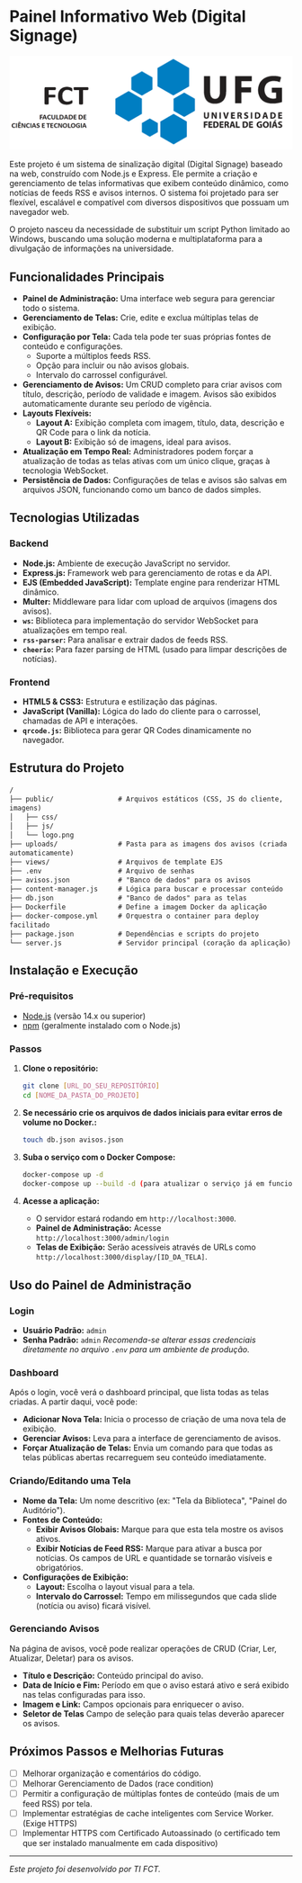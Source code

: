# Painel Informativo Web (Digital Signage)

![Logo](public/logo.png)

Este projeto é um sistema de sinalização digital (Digital Signage) baseado na web, construído com Node.js e Express. Ele permite a criação e gerenciamento de telas informativas que exibem conteúdo dinâmico, como notícias de feeds RSS e avisos internos. O sistema foi projetado para ser flexível, escalável e compatível com diversos dispositivos que possuam um navegador web.

O projeto nasceu da necessidade de substituir um script Python limitado ao Windows, buscando uma solução moderna e multiplataforma para a divulgação de informações na universidade.

## Funcionalidades Principais

- **Painel de Administração:** Uma interface web segura para gerenciar todo o sistema.
- **Gerenciamento de Telas:** Crie, edite e exclua múltiplas telas de exibição.
- **Configuração por Tela:** Cada tela pode ter suas próprias fontes de conteúdo e configurações.
  - Suporte a múltiplos feeds RSS.
  - Opção para incluir ou não avisos globais.
  - Intervalo do carrossel configurável.
- **Gerenciamento de Avisos:** Um CRUD completo para criar avisos com título, descrição, período de validade e imagem. Avisos são exibidos automaticamente durante seu período de vigência.
- **Layouts Flexíveis:**
  - **Layout A:** Exibição completa com imagem, título, data, descrição e QR Code para o link da notícia.
  - **Layout B:** Exibição só de imagens, ideal para avisos.
- **Atualização em Tempo Real:** Administradores podem forçar a atualização de todas as telas ativas com um único clique, graças à tecnologia WebSocket.
- **Persistência de Dados:** Configurações de telas e avisos são salvas em arquivos JSON, funcionando como um banco de dados simples.

## Tecnologias Utilizadas

### Backend
- **Node.js:** Ambiente de execução JavaScript no servidor.
- **Express.js:** Framework web para gerenciamento de rotas e da API.
- **EJS (Embedded JavaScript):** Template engine para renderizar HTML dinâmico.
- **Multer:** Middleware para lidar com upload de arquivos (imagens dos avisos).
- **`ws`:** Biblioteca para implementação do servidor WebSocket para atualizações em tempo real.
- **`rss-parser`:** Para analisar e extrair dados de feeds RSS.
- **`cheerio`:** Para fazer parsing de HTML (usado para limpar descrições de notícias).

### Frontend
- **HTML5 & CSS3:** Estrutura e estilização das páginas.
- **JavaScript (Vanilla):** Lógica do lado do cliente para o carrossel, chamadas de API e interações.
- **`qrcode.js`:** Biblioteca para gerar QR Codes dinamicamente no navegador.

## Estrutura do Projeto

```
/
├── public/                # Arquivos estáticos (CSS, JS do cliente, imagens)
│   ├── css/
│   ├── js/
│   └── logo.png
├── uploads/               # Pasta para as imagens dos avisos (criada automaticamente)
├── views/                 # Arquivos de template EJS
├── .env                   # Arquivo de senhas
├── avisos.json            # "Banco de dados" para os avisos
├── content-manager.js     # Lógica para buscar e processar conteúdo
├── db.json                # "Banco de dados" para as telas
├── Dockerfile             # Define a imagem Docker da aplicação
├── docker-compose.yml     # Orquestra o container para deploy facilitado
├── package.json           # Dependências e scripts do projeto
└── server.js              # Servidor principal (coração da aplicação)

```

## Instalação e Execução

### Pré-requisitos
- [Node.js](https://nodejs.org/) (versão 14.x ou superior)
- [npm](https://www.npmjs.com/) (geralmente instalado com o Node.js)

### Passos

1.  **Clone o repositório:**
    ```bash
    git clone [URL_DO_SEU_REPOSITÓRIO]
    cd [NOME_DA_PASTA_DO_PROJETO]
    ```

2.  **Se necessário crie os arquivos de dados iniciais para evitar erros de volume no Docker.:**
    ```bash
    touch db.json avisos.json
    ```

3.  **Suba o serviço com o Docker Compose:**
    ```bash
    docker-compose up -d
    docker-compose up --build -d (para atualizar o serviço já em funcionamento, lembre-se de copiar as pastas uploads e arquivos json e .env)
    ```

4.  **Acesse a aplicação:**
    - O servidor estará rodando em `http://localhost:3000`.
    - **Painel de Administração:** Acesse `http://localhost:3000/admin/login`
    - **Telas de Exibição:** Serão acessíveis através de URLs como `http://localhost:3000/display/[ID_DA_TELA]`.

## Uso do Painel de Administração

### Login
- **Usuário Padrão:** `admin`
- **Senha Padrão:** `admin`
*Recomenda-se alterar essas credenciais diretamente no arquivo `.env` para um ambiente de produção.*

### Dashboard
Após o login, você verá o dashboard principal, que lista todas as telas criadas. A partir daqui, você pode:
- **Adicionar Nova Tela:** Inicia o processo de criação de uma nova tela de exibição.
- **Gerenciar Avisos:** Leva para a interface de gerenciamento de avisos.
- **Forçar Atualização de Telas:** Envia um comando para que todas as telas públicas abertas recarreguem seu conteúdo imediatamente.

### Criando/Editando uma Tela
- **Nome da Tela:** Um nome descritivo (ex: "Tela da Biblioteca", "Painel do Auditório").
- **Fontes de Conteúdo:**
  - **Exibir Avisos Globais:** Marque para que esta tela mostre os avisos ativos.
  - **Exibir Notícias de Feed RSS:** Marque para ativar a busca por notícias. Os campos de URL e quantidade se tornarão visíveis e obrigatórios.
- **Configurações de Exibição:**
  - **Layout:** Escolha o layout visual para a tela.
  - **Intervalo do Carrossel:** Tempo em milissegundos que cada slide (notícia ou aviso) ficará visível.

### Gerenciando Avisos
Na página de avisos, você pode realizar operações de CRUD (Criar, Ler, Atualizar, Deletar) para os avisos.
- **Título e Descrição:** Conteúdo principal do aviso.
- **Data de Início e Fim:** Período em que o aviso estará ativo e será exibido nas telas configuradas para isso.
- **Imagem e Link:** Campos opcionais para enriquecer o aviso.
- **Seletor de Telas** Campo de seleção para quais telas deverão aparecer os avisos.


## Próximos Passos e Melhorias Futuras

- [ ] Melhorar organização e comentários do código.
- [ ] Melhorar Gerenciamento de Dados (race condition)
- [ ] Permitir a configuração de múltiplas fontes de conteúdo (mais de um feed RSS) por tela.
- [ ] Implementar estratégias de cache inteligentes com Service Worker. (Exige HTTPS)
- [ ] Implementar HTTPS com Certificado Autoassinado (o certificado tem que ser instalado manualmente em cada dispositivo)
---

*Este projeto foi desenvolvido por TI FCT.*